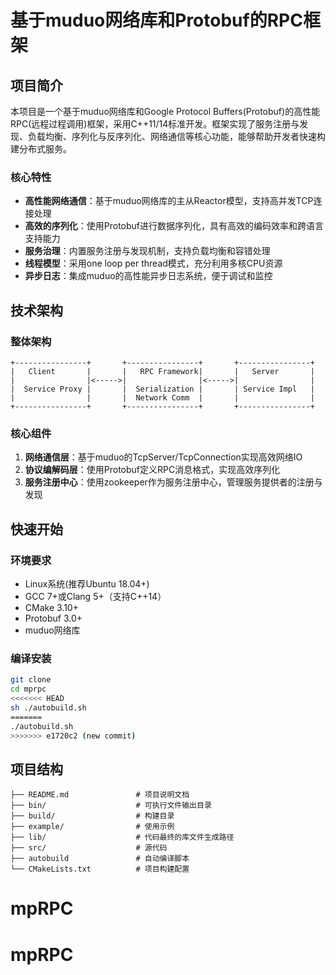 # 基于muduo网络库和Protobuf的RPC框架

## 项目简介

本项目是一个基于muduo网络库和Google Protocol Buffers(Protobuf)的高性能RPC(远程过程调用)框架，采用C++11/14标准开发。框架实现了服务注册与发现、负载均衡、序列化与反序列化、网络通信等核心功能，能够帮助开发者快速构建分布式服务。

### 核心特性

- **高性能网络通信**：基于muduo网络库的主从Reactor模型，支持高并发TCP连接处理
- **高效的序列化**：使用Protobuf进行数据序列化，具有高效的编码效率和跨语言支持能力
- **服务治理**：内置服务注册与发现机制，支持负载均衡和容错处理
- **线程模型**：采用one loop per thread模式，充分利用多核CPU资源
- **异步日志**：集成muduo的高性能异步日志系统，便于调试和监控

## 技术架构

### 整体架构

```
+----------------+       +----------------+       +----------------+
|   Client       |       |   RPC Framework|       |   Server       |
|                |<----->|                |<----->|                |
|  Service Proxy |       |  Serialization |       | Service Impl   |
|                |       |  Network Comm  |       |                |
+----------------+       +----------------+       +----------------+
```

### 核心组件

1. **网络通信层**：基于muduo的TcpServer/TcpConnection实现高效网络IO
2. **协议编解码层**：使用Protobuf定义RPC消息格式，实现高效序列化
3. **服务注册中心**：使用zookeeper作为服务注册中心，管理服务提供者的注册与发现

## 快速开始

### 环境要求

- Linux系统(推荐Ubuntu 18.04+)
- GCC 7+或Clang 5+（支持C++14）
- CMake 3.10+
- Protobuf 3.0+
- muduo网络库

### 编译安装

```bash
git clone
cd mprpc
<<<<<<< HEAD
sh ./autobuild.sh
=======
./autobuild.sh
>>>>>>> e1720c2 (new commit)
```



## 项目结构

```
├── README.md               # 项目说明文档
├── bin/                    # 可执行文件输出目录
├── build/                  # 构建目录
├── example/                # 使用示例
├── lib/                    # 代码最终的库文件生成路径
├── src/                    # 源代码
├── autobuild               # 自动编译脚本
└── CMakeLists.txt          # 项目构建配置
```

# mpRPC
# mpRPC
